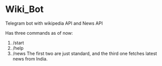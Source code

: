 # Wiki_Bot
Telegram bot with wikipedia API and News API

Has three commands as of now:
1. /start
2. /help
3. /news
The first two are just standard, and the third one fetches latest news from India.
